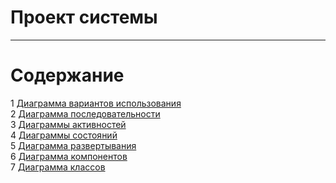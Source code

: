 # Проект системы
---

# Содержание
1 [Диаграмма вариантов использования](UseCase/README.md)  
2 [Диаграмма последовательности](SequenceDiagrams/README.md)  
3 [Диаграммы активностей](ActivityDiagrams/README.md)  
4 [Диаграммы состояний](StateDiagrams/README.md)  
5 [Диаграмма развертывания](Deployment/README.md)  
6 [Диаграмма компонентов](ComponentsDiagram/README.md)  
7 [Диаграмма классов](ClassDiagram/README.md)
